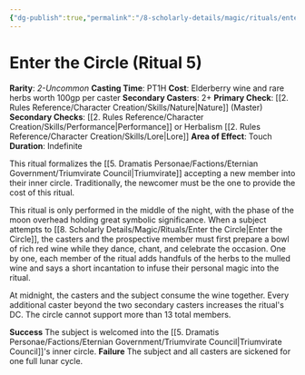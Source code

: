 ```yaml
---
{"dg-publish":true,"permalink":"/8-scholarly-details/magic/rituals/enter-the-circle/","noteIcon":""}
---
```


# Enter the Circle (Ritual 5)

**Rarity**: *2-Uncommon*
**Casting Time**: PT1H
**Cost**: Elderberry wine and rare herbs worth 100gp per caster
**Secondary Casters**: 2+
**Primary Check**: [[2. Rules Reference/Character Creation/Skills/Nature\|Nature]] (Master)
**Secondary Checks**: [[2. Rules Reference/Character Creation/Skills/Performance\|Performance]] or Herbalism [[2. Rules Reference/Character Creation/Skills/Lore\|Lore]]
**Area of Effect**: Touch
**Duration**: Indefinite

This ritual formalizes the [[5. Dramatis Personae/Factions/Eternian Government/Triumvirate Council\|Triumvirate]] accepting a new member into their inner circle. Traditionally, the newcomer must be the one to provide the cost of this ritual. 

This ritual is only performed in the middle of the night, with the phase of the moon overhead holding great symbolic significance. When a subject attempts to [[8. Scholarly Details/Magic/Rituals/Enter the Circle\|Enter the Circle]], the casters and the prospective member must first prepare a bowl of rich red wine while they dance, chant, and celebrate the occasion. One by one, each member of the ritual adds handfuls of the herbs to the mulled wine and says a short incantation to infuse their personal magic into the ritual. 

At midnight, the casters and the subject consume the wine together. Every additional caster beyond the two secondary casters increases the ritual's DC. The circle cannot support more than 13 total members. 

**Success** The subject is welcomed into the [[5. Dramatis Personae/Factions/Eternian Government/Triumvirate Council\|Triumvirate Council]]'s inner circle.
**Failure** The subject and all casters are sickened for one full lunar cycle.
